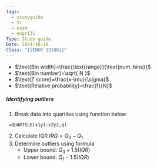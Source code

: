 ```yaml
---
tags:
  - studyguide
  - S1
  - exam
  - engr131
Type: Study guide
Date: 2024-10-10
Class: "[[ENGR 13100]]"
---
```

- $\text{Bin width}=\frac{\text{range}}{\text{num. bins}}$
- $\text{Bin number}=\sqrt{ N }$
- $\text{Z score}=\frac{x-\mu}{\sigma}$
- $\text{Relative probability}=\frac{f}{N}$
##### Identifying outliers
1. Break data into quartiles using function below
```
 =QUARTILE(x1y1:x2y2,q)
```
2. Calculate IQR $IRQ=Q_{3}-Q_{1}$
3. Determine outliers using formula 
	- Upper bound: $Q_{3}+1.5(IQR)$
	- Lower bound: $Q_{1}-1.5(IQR)$
